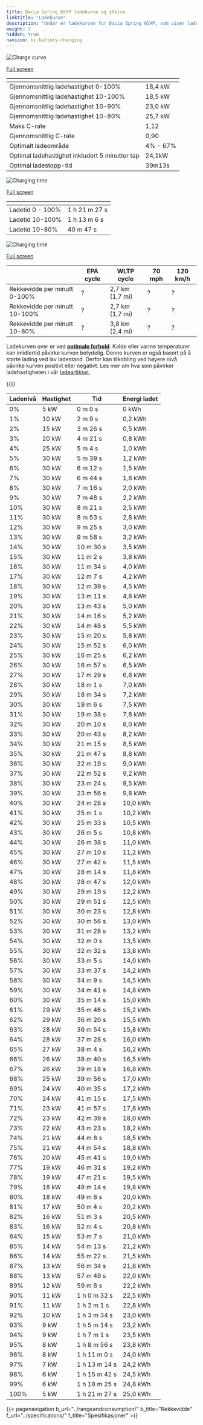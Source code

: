 ```yaml
---
title: Dacia Spring 65HP ladekurve og ytelse
linktitle: "Ladekurve"
description: "Under er ladekurven for Dacia Spring 65HP, som viser ladehastigheten ved ulike batterinivåer. I tillegg gir grafer for rekkevidde og tid omfattende detaljer om ladeytelsen."
weight: 3
hidden: true
navicon: bi-battery-charging
---
```

<!-- markdownlint-disable MD033 -->
<!-- markdownlint-disable MD010 -->
<img src="/images/models/dacia/spring/spring_65hp/chargingcurve.svg" alt="Charge curve" class="img-fluid">

[Full screen](/images/models/dacia/spring/spring_65hp/chargingcurve.svg)


<div class="table-responsive">
<table class="table table-striped border">
	<thead>
		<tr>
			<th>
			</th>
			<th>
			</th>
		</tr>
	</thead>
	<tbody>
		<tr>
			<td>
				Gjennomsnittlig ladehastighet 0-100%
			</td>
			<td>
				18,4 kW
			</td>
		</tr>
		<tr>
			<td>
				Gjennomsnittlig ladehastighet 10-100%
			</td>
			<td>
				18,5 kW
			</td>
		</tr>
		<tr>
			<td>
				Gjennomsnittlig ladehastighet 10-90%
			</td>
			<td>
				23,0 kW
			</td>
		</tr>
		<tr>
			<td>
				Gjennomsnittlig ladehastighet 10-80%
			</td>
			<td>
				25,7 kW
			</td>
		</tr>
		<tr>
			<td>
				Maks C-rate
			</td>
			<td>
				1,12
			</td>
		</tr>
		<tr>
			<td>
				Gjennomsnittlig C-rate
			</td>
			<td>
				0,90
			</td>
		</tr>
		<tr>
			<td>
				Optimalt ladeområde
			</td>
			<td>
				4% - 67%
			</td>
		</tr>
		<tr>
			<td>
				Optimal ladehastighet inkludert 5 minutter tap
			</td>
			<td>
				24,1kW
			</td>
		</tr>
		<tr>
			<td>
				Optimal ladestopp-tid
			</td>
			<td>
				39m13s
			</td>
		</tr>
	</tbody>
</table>
</div>
<img src="/images/models/dacia/spring/spring_65hp/chargingtime.svg" alt="Charging time" class="img-fluid">

[Full screen](/images/models/dacia/spring/spring_65hp/chargingtime.svg)
<div class="table-responsive">
<table class="table table-striped border">
	<thead>
		<tr>
			<th>
			</th>
			<th>
			</th>
		</tr>
	</thead>
	<tbody>
		<tr>
			<td>
				Ladetid 0 - 100%
			</td>
			<td>
				1 h 21 m 27 s
			</td>
		</tr>
		<tr>
			<td>
				Ladetid 10-100%
			</td>
			<td>
				1 h 13 m 6 s
			</td>
		</tr>
		<tr>
			<td>
				Ladetid 10-80%
			</td>
			<td>
				 40 m 47 s
			</td>
		</tr>
	</tbody>
</table>
</div>
<img src="/images/models/dacia/spring/spring_65hp/chargerangespeed.svg" alt="Charging time" class="img-fluid">

[Full screen](/images/models/dacia/spring/spring_65hp/chargerangespeed.svg)
<div class="table-responsive">
<table class="table table-striped border">
	<thead>
		<tr>
			<th>
			</th>
			<th>
				EPA cycle
			</th>
			<th>
				WLTP cycle
			</th>
			<th>
				70 mph
			</th>
			<th>
				120 km/h
			</th>
		</tr>
	</thead>
	<tbody>
		<tr>
			<td>
				Rekkevidde per minutt 0-100%
			</td>
			<td>
				?
			</td>
			<td>
				2,7 km (1,7 mi)
			</td>
			<td>
				?
			</td>
			<td>
				?
			</td>
		</tr>
		<tr>
			<td>
				Rekkevidde per minutt 10-100%
			</td>
			<td>
				?
			</td>
			<td>
				2,7 km (1,7 mi)
			</td>
			<td>
				?
			</td>
			<td>
				?
			</td>
		</tr>
		<tr>
			<td>
				Rekkevidde per minutt 10-80%
			</td>
			<td>
				?
			</td>
			<td>
				3,8 km (2,4 mi)
			</td>
			<td>
				?
			</td>
			<td>
				?
			</td>
		</tr>
	</tbody>
</table>
</div>


Ladekurven over er ved **[optimale forhold](../../../../../technology/battery/charging/#temperature)**. Kalde eller varme temperaturer kan imidlertid påvirke kurven betydelig. Denne kurven er også basert på å starte lading ved lav ladestand. Derfor kan tilkobling ved høyere nivå påvirke kurven positivt eller negativt. Les mer om hva som påvirker ladehastigheten i vår [ladeartikkel.](../../../../../technology/battery/charging/)


{{<evkxdisplayaddarticle />}}
<div class="table-responsive">
<table class="table table-striped border">
	<thead>
		<tr>
			<th>
				Ladenivå
			</th>
			<th>
				Hastighet
			</th>
			<th>
				Tid
			</th>
			<th>
				Energi ladet
			</th>
		</tr>
	</thead>
	<tbody>
		<tr>
			<td>
				0%
			</td>
			<td>
				5 kW
			</td>
			<td>
				 0 m 0 s
			</td>
			<td>
				0 kWh
			</td>
		</tr>
		<tr>
			<td>
				1%
			</td>
			<td>
				10 kW
			</td>
			<td>
				 2 m 9 s
			</td>
			<td>
				0,2 kWh
			</td>
		</tr>
		<tr>
			<td>
				2%
			</td>
			<td>
				15 kW
			</td>
			<td>
				 3 m 26 s
			</td>
			<td>
				0,5 kWh
			</td>
		</tr>
		<tr>
			<td>
				3%
			</td>
			<td>
				20 kW
			</td>
			<td>
				 4 m 21 s
			</td>
			<td>
				0,8 kWh
			</td>
		</tr>
		<tr>
			<td>
				4%
			</td>
			<td>
				25 kW
			</td>
			<td>
				 5 m 4 s
			</td>
			<td>
				1,0 kWh
			</td>
		</tr>
		<tr>
			<td>
				5%
			</td>
			<td>
				30 kW
			</td>
			<td>
				 5 m 39 s
			</td>
			<td>
				1,2 kWh
			</td>
		</tr>
		<tr>
			<td>
				6%
			</td>
			<td>
				30 kW
			</td>
			<td>
				 6 m 12 s
			</td>
			<td>
				1,5 kWh
			</td>
		</tr>
		<tr>
			<td>
				7%
			</td>
			<td>
				30 kW
			</td>
			<td>
				 6 m 44 s
			</td>
			<td>
				1,8 kWh
			</td>
		</tr>
		<tr>
			<td>
				8%
			</td>
			<td>
				30 kW
			</td>
			<td>
				 7 m 16 s
			</td>
			<td>
				2,0 kWh
			</td>
		</tr>
		<tr>
			<td>
				9%
			</td>
			<td>
				30 kW
			</td>
			<td>
				 7 m 48 s
			</td>
			<td>
				2,2 kWh
			</td>
		</tr>
		<tr>
			<td>
				10%
			</td>
			<td>
				30 kW
			</td>
			<td>
				 8 m 21 s
			</td>
			<td>
				2,5 kWh
			</td>
		</tr>
		<tr>
			<td>
				11%
			</td>
			<td>
				30 kW
			</td>
			<td>
				 8 m 53 s
			</td>
			<td>
				2,8 kWh
			</td>
		</tr>
		<tr>
			<td>
				12%
			</td>
			<td>
				30 kW
			</td>
			<td>
				 9 m 25 s
			</td>
			<td>
				3,0 kWh
			</td>
		</tr>
		<tr>
			<td>
				13%
			</td>
			<td>
				30 kW
			</td>
			<td>
				 9 m 58 s
			</td>
			<td>
				3,2 kWh
			</td>
		</tr>
		<tr>
			<td>
				14%
			</td>
			<td>
				30 kW
			</td>
			<td>
				 10 m 30 s
			</td>
			<td>
				3,5 kWh
			</td>
		</tr>
		<tr>
			<td>
				15%
			</td>
			<td>
				30 kW
			</td>
			<td>
				 11 m 2 s
			</td>
			<td>
				3,8 kWh
			</td>
		</tr>
		<tr>
			<td>
				16%
			</td>
			<td>
				30 kW
			</td>
			<td>
				 11 m 34 s
			</td>
			<td>
				4,0 kWh
			</td>
		</tr>
		<tr>
			<td>
				17%
			</td>
			<td>
				30 kW
			</td>
			<td>
				 12 m 7 s
			</td>
			<td>
				4,2 kWh
			</td>
		</tr>
		<tr>
			<td>
				18%
			</td>
			<td>
				30 kW
			</td>
			<td>
				 12 m 39 s
			</td>
			<td>
				4,5 kWh
			</td>
		</tr>
		<tr>
			<td>
				19%
			</td>
			<td>
				30 kW
			</td>
			<td>
				 13 m 11 s
			</td>
			<td>
				4,8 kWh
			</td>
		</tr>
		<tr>
			<td>
				20%
			</td>
			<td>
				30 kW
			</td>
			<td>
				 13 m 43 s
			</td>
			<td>
				5,0 kWh
			</td>
		</tr>
		<tr>
			<td>
				21%
			</td>
			<td>
				30 kW
			</td>
			<td>
				 14 m 16 s
			</td>
			<td>
				5,2 kWh
			</td>
		</tr>
		<tr>
			<td>
				22%
			</td>
			<td>
				30 kW
			</td>
			<td>
				 14 m 48 s
			</td>
			<td>
				5,5 kWh
			</td>
		</tr>
		<tr>
			<td>
				23%
			</td>
			<td>
				30 kW
			</td>
			<td>
				 15 m 20 s
			</td>
			<td>
				5,8 kWh
			</td>
		</tr>
		<tr>
			<td>
				24%
			</td>
			<td>
				30 kW
			</td>
			<td>
				 15 m 52 s
			</td>
			<td>
				6,0 kWh
			</td>
		</tr>
		<tr>
			<td>
				25%
			</td>
			<td>
				30 kW
			</td>
			<td>
				 16 m 25 s
			</td>
			<td>
				6,2 kWh
			</td>
		</tr>
		<tr>
			<td>
				26%
			</td>
			<td>
				30 kW
			</td>
			<td>
				 16 m 57 s
			</td>
			<td>
				6,5 kWh
			</td>
		</tr>
		<tr>
			<td>
				27%
			</td>
			<td>
				30 kW
			</td>
			<td>
				 17 m 29 s
			</td>
			<td>
				6,8 kWh
			</td>
		</tr>
		<tr>
			<td>
				28%
			</td>
			<td>
				30 kW
			</td>
			<td>
				 18 m 1 s
			</td>
			<td>
				7,0 kWh
			</td>
		</tr>
		<tr>
			<td>
				29%
			</td>
			<td>
				30 kW
			</td>
			<td>
				 18 m 34 s
			</td>
			<td>
				7,2 kWh
			</td>
		</tr>
		<tr>
			<td>
				30%
			</td>
			<td>
				30 kW
			</td>
			<td>
				 19 m 6 s
			</td>
			<td>
				7,5 kWh
			</td>
		</tr>
		<tr>
			<td>
				31%
			</td>
			<td>
				30 kW
			</td>
			<td>
				 19 m 38 s
			</td>
			<td>
				7,8 kWh
			</td>
		</tr>
		<tr>
			<td>
				32%
			</td>
			<td>
				30 kW
			</td>
			<td>
				 20 m 10 s
			</td>
			<td>
				8,0 kWh
			</td>
		</tr>
		<tr>
			<td>
				33%
			</td>
			<td>
				30 kW
			</td>
			<td>
				 20 m 43 s
			</td>
			<td>
				8,2 kWh
			</td>
		</tr>
		<tr>
			<td>
				34%
			</td>
			<td>
				30 kW
			</td>
			<td>
				 21 m 15 s
			</td>
			<td>
				8,5 kWh
			</td>
		</tr>
		<tr>
			<td>
				35%
			</td>
			<td>
				30 kW
			</td>
			<td>
				 21 m 47 s
			</td>
			<td>
				8,8 kWh
			</td>
		</tr>
		<tr>
			<td>
				36%
			</td>
			<td>
				30 kW
			</td>
			<td>
				 22 m 19 s
			</td>
			<td>
				9,0 kWh
			</td>
		</tr>
		<tr>
			<td>
				37%
			</td>
			<td>
				30 kW
			</td>
			<td>
				 22 m 52 s
			</td>
			<td>
				9,2 kWh
			</td>
		</tr>
		<tr>
			<td>
				38%
			</td>
			<td>
				30 kW
			</td>
			<td>
				 23 m 24 s
			</td>
			<td>
				9,5 kWh
			</td>
		</tr>
		<tr>
			<td>
				39%
			</td>
			<td>
				30 kW
			</td>
			<td>
				 23 m 56 s
			</td>
			<td>
				9,8 kWh
			</td>
		</tr>
		<tr>
			<td>
				40%
			</td>
			<td>
				30 kW
			</td>
			<td>
				 24 m 28 s
			</td>
			<td>
				10,0 kWh
			</td>
		</tr>
		<tr>
			<td>
				41%
			</td>
			<td>
				30 kW
			</td>
			<td>
				 25 m 1 s
			</td>
			<td>
				10,2 kWh
			</td>
		</tr>
		<tr>
			<td>
				42%
			</td>
			<td>
				30 kW
			</td>
			<td>
				 25 m 33 s
			</td>
			<td>
				10,5 kWh
			</td>
		</tr>
		<tr>
			<td>
				43%
			</td>
			<td>
				30 kW
			</td>
			<td>
				 26 m 5 s
			</td>
			<td>
				10,8 kWh
			</td>
		</tr>
		<tr>
			<td>
				44%
			</td>
			<td>
				30 kW
			</td>
			<td>
				 26 m 38 s
			</td>
			<td>
				11,0 kWh
			</td>
		</tr>
		<tr>
			<td>
				45%
			</td>
			<td>
				30 kW
			</td>
			<td>
				 27 m 10 s
			</td>
			<td>
				11,2 kWh
			</td>
		</tr>
		<tr>
			<td>
				46%
			</td>
			<td>
				30 kW
			</td>
			<td>
				 27 m 42 s
			</td>
			<td>
				11,5 kWh
			</td>
		</tr>
		<tr>
			<td>
				47%
			</td>
			<td>
				30 kW
			</td>
			<td>
				 28 m 14 s
			</td>
			<td>
				11,8 kWh
			</td>
		</tr>
		<tr>
			<td>
				48%
			</td>
			<td>
				30 kW
			</td>
			<td>
				 28 m 47 s
			</td>
			<td>
				12,0 kWh
			</td>
		</tr>
		<tr>
			<td>
				49%
			</td>
			<td>
				30 kW
			</td>
			<td>
				 29 m 19 s
			</td>
			<td>
				12,2 kWh
			</td>
		</tr>
		<tr>
			<td>
				50%
			</td>
			<td>
				30 kW
			</td>
			<td>
				 29 m 51 s
			</td>
			<td>
				12,5 kWh
			</td>
		</tr>
		<tr>
			<td>
				51%
			</td>
			<td>
				30 kW
			</td>
			<td>
				 30 m 23 s
			</td>
			<td>
				12,8 kWh
			</td>
		</tr>
		<tr>
			<td>
				52%
			</td>
			<td>
				30 kW
			</td>
			<td>
				 30 m 56 s
			</td>
			<td>
				13,0 kWh
			</td>
		</tr>
		<tr>
			<td>
				53%
			</td>
			<td>
				30 kW
			</td>
			<td>
				 31 m 28 s
			</td>
			<td>
				13,2 kWh
			</td>
		</tr>
		<tr>
			<td>
				54%
			</td>
			<td>
				30 kW
			</td>
			<td>
				 32 m 0 s
			</td>
			<td>
				13,5 kWh
			</td>
		</tr>
		<tr>
			<td>
				55%
			</td>
			<td>
				30 kW
			</td>
			<td>
				 32 m 32 s
			</td>
			<td>
				13,8 kWh
			</td>
		</tr>
		<tr>
			<td>
				56%
			</td>
			<td>
				30 kW
			</td>
			<td>
				 33 m 5 s
			</td>
			<td>
				14,0 kWh
			</td>
		</tr>
		<tr>
			<td>
				57%
			</td>
			<td>
				30 kW
			</td>
			<td>
				 33 m 37 s
			</td>
			<td>
				14,2 kWh
			</td>
		</tr>
		<tr>
			<td>
				58%
			</td>
			<td>
				30 kW
			</td>
			<td>
				 34 m 9 s
			</td>
			<td>
				14,5 kWh
			</td>
		</tr>
		<tr>
			<td>
				59%
			</td>
			<td>
				30 kW
			</td>
			<td>
				 34 m 41 s
			</td>
			<td>
				14,8 kWh
			</td>
		</tr>
		<tr>
			<td>
				60%
			</td>
			<td>
				30 kW
			</td>
			<td>
				 35 m 14 s
			</td>
			<td>
				15,0 kWh
			</td>
		</tr>
		<tr>
			<td>
				61%
			</td>
			<td>
				29 kW
			</td>
			<td>
				 35 m 46 s
			</td>
			<td>
				15,2 kWh
			</td>
		</tr>
		<tr>
			<td>
				62%
			</td>
			<td>
				29 kW
			</td>
			<td>
				 36 m 20 s
			</td>
			<td>
				15,5 kWh
			</td>
		</tr>
		<tr>
			<td>
				63%
			</td>
			<td>
				28 kW
			</td>
			<td>
				 36 m 54 s
			</td>
			<td>
				15,8 kWh
			</td>
		</tr>
		<tr>
			<td>
				64%
			</td>
			<td>
				28 kW
			</td>
			<td>
				 37 m 28 s
			</td>
			<td>
				16,0 kWh
			</td>
		</tr>
		<tr>
			<td>
				65%
			</td>
			<td>
				27 kW
			</td>
			<td>
				 38 m 4 s
			</td>
			<td>
				16,2 kWh
			</td>
		</tr>
		<tr>
			<td>
				66%
			</td>
			<td>
				26 kW
			</td>
			<td>
				 38 m 40 s
			</td>
			<td>
				16,5 kWh
			</td>
		</tr>
		<tr>
			<td>
				67%
			</td>
			<td>
				26 kW
			</td>
			<td>
				 39 m 18 s
			</td>
			<td>
				16,8 kWh
			</td>
		</tr>
		<tr>
			<td>
				68%
			</td>
			<td>
				25 kW
			</td>
			<td>
				 39 m 56 s
			</td>
			<td>
				17,0 kWh
			</td>
		</tr>
		<tr>
			<td>
				69%
			</td>
			<td>
				24 kW
			</td>
			<td>
				 40 m 35 s
			</td>
			<td>
				17,2 kWh
			</td>
		</tr>
		<tr>
			<td>
				70%
			</td>
			<td>
				24 kW
			</td>
			<td>
				 41 m 15 s
			</td>
			<td>
				17,5 kWh
			</td>
		</tr>
		<tr>
			<td>
				71%
			</td>
			<td>
				23 kW
			</td>
			<td>
				 41 m 57 s
			</td>
			<td>
				17,8 kWh
			</td>
		</tr>
		<tr>
			<td>
				72%
			</td>
			<td>
				23 kW
			</td>
			<td>
				 42 m 39 s
			</td>
			<td>
				18,0 kWh
			</td>
		</tr>
		<tr>
			<td>
				73%
			</td>
			<td>
				22 kW
			</td>
			<td>
				 43 m 23 s
			</td>
			<td>
				18,2 kWh
			</td>
		</tr>
		<tr>
			<td>
				74%
			</td>
			<td>
				21 kW
			</td>
			<td>
				 44 m 8 s
			</td>
			<td>
				18,5 kWh
			</td>
		</tr>
		<tr>
			<td>
				75%
			</td>
			<td>
				21 kW
			</td>
			<td>
				 44 m 54 s
			</td>
			<td>
				18,8 kWh
			</td>
		</tr>
		<tr>
			<td>
				76%
			</td>
			<td>
				20 kW
			</td>
			<td>
				 45 m 41 s
			</td>
			<td>
				19,0 kWh
			</td>
		</tr>
		<tr>
			<td>
				77%
			</td>
			<td>
				19 kW
			</td>
			<td>
				 46 m 31 s
			</td>
			<td>
				19,2 kWh
			</td>
		</tr>
		<tr>
			<td>
				78%
			</td>
			<td>
				19 kW
			</td>
			<td>
				 47 m 21 s
			</td>
			<td>
				19,5 kWh
			</td>
		</tr>
		<tr>
			<td>
				79%
			</td>
			<td>
				18 kW
			</td>
			<td>
				 48 m 14 s
			</td>
			<td>
				19,8 kWh
			</td>
		</tr>
		<tr>
			<td>
				80%
			</td>
			<td>
				18 kW
			</td>
			<td>
				 49 m 8 s
			</td>
			<td>
				20,0 kWh
			</td>
		</tr>
		<tr>
			<td>
				81%
			</td>
			<td>
				17 kW
			</td>
			<td>
				 50 m 4 s
			</td>
			<td>
				20,2 kWh
			</td>
		</tr>
		<tr>
			<td>
				82%
			</td>
			<td>
				16 kW
			</td>
			<td>
				 51 m 3 s
			</td>
			<td>
				20,5 kWh
			</td>
		</tr>
		<tr>
			<td>
				83%
			</td>
			<td>
				16 kW
			</td>
			<td>
				 52 m 4 s
			</td>
			<td>
				20,8 kWh
			</td>
		</tr>
		<tr>
			<td>
				84%
			</td>
			<td>
				15 kW
			</td>
			<td>
				 53 m 7 s
			</td>
			<td>
				21,0 kWh
			</td>
		</tr>
		<tr>
			<td>
				85%
			</td>
			<td>
				14 kW
			</td>
			<td>
				 54 m 13 s
			</td>
			<td>
				21,2 kWh
			</td>
		</tr>
		<tr>
			<td>
				86%
			</td>
			<td>
				14 kW
			</td>
			<td>
				 55 m 22 s
			</td>
			<td>
				21,5 kWh
			</td>
		</tr>
		<tr>
			<td>
				87%
			</td>
			<td>
				13 kW
			</td>
			<td>
				 56 m 34 s
			</td>
			<td>
				21,8 kWh
			</td>
		</tr>
		<tr>
			<td>
				88%
			</td>
			<td>
				13 kW
			</td>
			<td>
				 57 m 49 s
			</td>
			<td>
				22,0 kWh
			</td>
		</tr>
		<tr>
			<td>
				89%
			</td>
			<td>
				12 kW
			</td>
			<td>
				 59 m 8 s
			</td>
			<td>
				22,2 kWh
			</td>
		</tr>
		<tr>
			<td>
				90%
			</td>
			<td>
				11 kW
			</td>
			<td>
				1 h 0 m 32 s
			</td>
			<td>
				22,5 kWh
			</td>
		</tr>
		<tr>
			<td>
				91%
			</td>
			<td>
				11 kW
			</td>
			<td>
				1 h 2 m 1 s
			</td>
			<td>
				22,8 kWh
			</td>
		</tr>
		<tr>
			<td>
				92%
			</td>
			<td>
				10 kW
			</td>
			<td>
				1 h 3 m 34 s
			</td>
			<td>
				23,0 kWh
			</td>
		</tr>
		<tr>
			<td>
				93%
			</td>
			<td>
				9 kW
			</td>
			<td>
				1 h 5 m 14 s
			</td>
			<td>
				23,2 kWh
			</td>
		</tr>
		<tr>
			<td>
				94%
			</td>
			<td>
				9 kW
			</td>
			<td>
				1 h 7 m 1 s
			</td>
			<td>
				23,5 kWh
			</td>
		</tr>
		<tr>
			<td>
				95%
			</td>
			<td>
				8 kW
			</td>
			<td>
				1 h 8 m 56 s
			</td>
			<td>
				23,8 kWh
			</td>
		</tr>
		<tr>
			<td>
				96%
			</td>
			<td>
				8 kW
			</td>
			<td>
				1 h 11 m 0 s
			</td>
			<td>
				24,0 kWh
			</td>
		</tr>
		<tr>
			<td>
				97%
			</td>
			<td>
				7 kW
			</td>
			<td>
				1 h 13 m 14 s
			</td>
			<td>
				24,2 kWh
			</td>
		</tr>
		<tr>
			<td>
				98%
			</td>
			<td>
				6 kW
			</td>
			<td>
				1 h 15 m 42 s
			</td>
			<td>
				24,5 kWh
			</td>
		</tr>
		<tr>
			<td>
				99%
			</td>
			<td>
				6 kW
			</td>
			<td>
				1 h 18 m 25 s
			</td>
			<td>
				24,8 kWh
			</td>
		</tr>
		<tr>
			<td>
				100%
			</td>
			<td>
				5 kW
			</td>
			<td>
				1 h 21 m 27 s
			</td>
			<td>
				25,0 kWh
			</td>
		</tr>
	</tbody>
</table>
</div>


{{< pagenavigation b_url="../rangeandconsumption/" b_title="Rekkevidde" f_url="../specifications/" f_title="Spesifikasjoner" >}}
